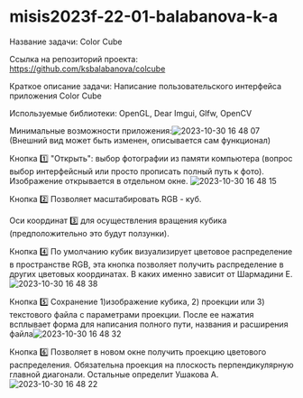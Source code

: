 # misis2023f-22-01-balabanova-k-a

Название задачи: Color Cube

Ссылка на репозиторий проекта: https://github.com/ksbalabanova/colcube

Краткое описание задачи: Написание пользовательского интерфейса приложения Color Cube

Используемые библиотеки: OpenGL, Dear Imgui, Glfw, OpenCV

Минимальные возможности приложения:![2023-10-30 16 48 07](https://github.com/ksbalabanova/misis2023f-22-01-balabanova-k-a/assets/114703175/5618aafb-bcfc-49d7-9935-282e2b2e9dd6)(Внешний вид может быть изменен, описывается сам функционал)

Кнопка 1️⃣ "Открыть": выбор фотографии из памяти компьютера (вопрос выбор интерфейсный или просто прописать полный путь к фото).
Изображение открывается в отдельном окне. ![2023-10-30 16 48 15](https://github.com/ksbalabanova/misis2023f-22-01-balabanova-k-a/assets/114703175/fb8b638b-cbe6-404d-99f5-924bad172f6f)

Кнопка 2️⃣ Позволяет масштабировать RGB - куб.

Оси координат 3️⃣ для осуществления вращения кубика (предположительно это будут ползунки).

Кнопка 4️⃣ По умолчанию кубик визуализирует цветовое распределение в пространстве RGB, эта кнопка позволяет получить распределение в других цветовых координатах. В каких именно зависит от Шармадини Е. ![2023-10-30 16 48 38](https://github.com/ksbalabanova/misis2023f-22-01-balabanova-k-a/assets/114703175/fc032444-2d85-482a-9221-94c379c53557)

Кнопка 5️⃣ Сохранение 1)изображение кубика, 2) проекции или 3) текстового файла с параметрами проекции. После ее нажатия всплывает форма для написания полного пути, названия и расширения файла![2023-10-30 16 48 32](https://github.com/ksbalabanova/misis2023f-22-01-balabanova-k-a/assets/114703175/de1d319b-d87d-4d48-ada2-cf1c2309ad63)

Кнопка 6️⃣ Позволяет в новом окне получить проекцию цветового распределения. Обязательна проекция на плоскость перпендикулярную главной диагонали. Остальные определит Ушакова А.
![2023-10-30 16 48 22](https://github.com/ksbalabanova/misis2023f-22-01-balabanova-k-a/assets/114703175/2066370a-616f-4f89-b485-aec78b3d89bc)
